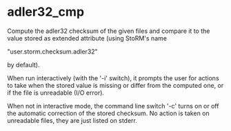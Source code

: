 adler32_cmp
===========

Compute the adler32 checksum of the given files and compare it to the value
stored as extended attribute (using StoRM's name

  "user.storm.checksum.adler32"

by default).

When run interactively (with the '-i' switch), it prompts the user for actions
to take when the stored value is missing or differ from the computed one, or
if the file is unreadable (I/O error).

When not in interactive mode, the command line switch '-c' turns on or off the
automatic correction of the stored checksum. No action is taken on unreadable
files, they are just listed on stderr.

